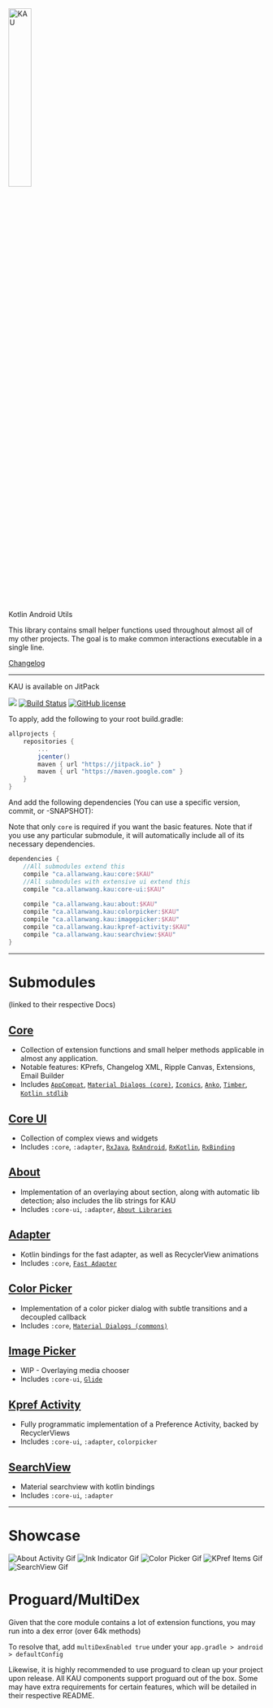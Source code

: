 <img src="https://cdn.rawgit.com/AllanWang/KAU/master/files/logo.svg" alt="KAU" width="30%"/>

Kotlin Android Utils

This library contains small helper functions used throughout almost all of my other projects. The goal is to make common interactions executable in a single line.

[Changelog](docs/Changelog.md)

------------

KAU is available on JitPack

[![](https://jitpack.io/v/ca.allanwang/kau.svg)](https://jitpack.io/#ca.allanwang/kau) 
[![Build Status](https://travis-ci.org/AllanWang/KAU.svg?branch=master)](https://travis-ci.org/AllanWang/KAU)
[![GitHub license](https://img.shields.io/badge/license-Apache%202-blue.svg)](https://raw.githubusercontent.com/AllanWang/KAU/master/LICENSE)

To apply, add the following to your root build.gradle:

```gradle
allprojects {
    repositories {
        ...
        jcenter()
        maven { url "https://jitpack.io" }
        maven { url "https://maven.google.com" }
    }
}
```

And add the following dependencies (You can use a specific version, commit, or -SNAPSHOT):

Note that only `core` is required if you want the basic features.
Note that if you use any particular submodule, it will automatically include all of its necessary dependencies.

```gradle
dependencies {
    //All submodules extend this
    compile "ca.allanwang.kau:core:$KAU"
    //All submodules with extensive ui extend this
    compile "ca.allanwang.kau:core-ui:$KAU"
    
    compile "ca.allanwang.kau:about:$KAU"
    compile "ca.allanwang.kau:colorpicker:$KAU"
    compile "ca.allanwang.kau:imagepicker:$KAU"
    compile "ca.allanwang.kau:kpref-activity:$KAU"
    compile "ca.allanwang.kau:searchview:$KAU"
}

```

-----------

# Submodules 
(linked to their respective Docs)

## [Core](core#readme)
* Collection of extension functions and small helper methods applicable in almost any application.
* Notable features: KPrefs, Changelog XML, Ripple Canvas, Extensions, Email Builder
* Includes 
[`AppCompat`](https://developer.android.com/topic/libraries/support-library/index.html), 
[`Material Dialogs (core)`](https://github.com/afollestad/material-dialogs),
[`Iconics`](https://github.com/mikepenz/Android-Iconics), 
[`Anko`](https://github.com/Kotlin/anko),
[`Timber`](https://github.com/JakeWharton/timber), 
[`Kotlin stdlib`](https://kotlinlang.org/api/latest/jvm/stdlib/)

## [Core UI](core-ui#readme)
* Collection of complex views and widgets
* Includes `:core`, `:adapter`, 
[`RxJava`](https://github.com/ReactiveX/RxJava), 
[`RxAndroid`](https://github.com/ReactiveX/RxAndroid), 
[`RxKotlin`](https://github.com/ReactiveX/RxKotlin), 
[`RxBinding`](https://github.com/JakeWharton/RxBinding)

## [About](about#readme)
* Implementation of an overlaying about section, along with automatic lib detection; also includes the lib strings for KAU
* Includes `:core-ui`, `:adapter`, 
[`About Libraries`](https://github.com/mikepenz/AboutLibraries)

## [Adapter](adapter#readme)
* Kotlin bindings for the fast adapter, as well as RecyclerView animations
* Includes `:core`, 
[`Fast Adapter`](https://github.com/mikepenz/FastAdapter)

## [Color Picker](colorpicker#readme)
* Implementation of a color picker dialog with subtle transitions and a decoupled callback
* Includes `:core`, 
[`Material Dialogs (commons)`](https://github.com/afollestad/material-dialogs)

## [Image Picker](imagepicker#readme)
* WIP - Overlaying media chooser
* Includes `:core-ui`, 
[`Glide`](https://github.com/bumptech/glide)

## [Kpref Activity](kpref-activity#readme)
* Fully programmatic implementation of a Preference Activity, backed by RecyclerViews
* Includes `:core-ui`, `:adapter`, `colorpicker`

## [SearchView](searchview#readme)
* Material searchview with kotlin bindings
* Includes `:core-ui`, `:adapter`

-----------

# Showcase

![About Activity Gif](https://raw.githubusercontent.com/AllanWang/Storage-Hub/master/kau/kau_about_activity.gif)
![Ink Indicator Gif](https://raw.githubusercontent.com/AllanWang/Storage-Hub/master/kau/kau_ink_indicator.gif)
![Color Picker Gif](https://raw.githubusercontent.com/AllanWang/Storage-Hub/master/kau/kau_color_picker.gif)
![KPref Items Gif](https://raw.githubusercontent.com/AllanWang/Storage-Hub/master/kau/kau_kpref_items.gif)
![SearchView Gif](https://raw.githubusercontent.com/AllanWang/Storage-Hub/master/kau/kau_search_view.gif)

# Proguard/MultiDex

Given that the core module contains a lot of extension functions, you may run into a dex error (over 64k methods)

To resolve that, add `multiDexEnabled true` under your `app.gradle > android > defaultConfig`

Likewise, it is highly recommended to use proguard to clean up your project upon release.
All KAU components support proguard out of the box. 
Some may have extra requirements for certain features, which will be detailed in their respective README.